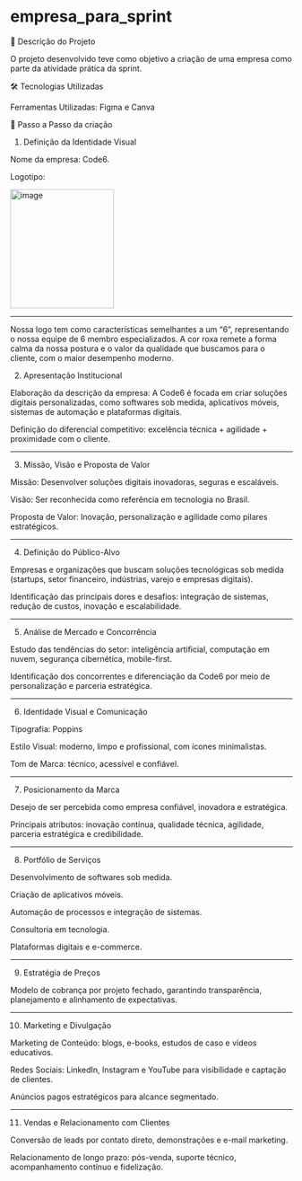 # empresa_para_sprint
📌 Descrição do Projeto

O projeto desenvolvido teve como objetivo a criação de uma empresa como parte da atividade prática da sprint.

🛠 Tecnologias Utilizadas

Ferramentas Utilizadas: Figma e Canva

📁 Passo a Passo da criação

1. Definição da Identidade Visual

Nome da empresa: Code6.

Logotipo:


<img width="185" height="212" alt="image" src="https://github.com/user-attachments/assets/53d908de-5223-4484-a853-1e9425608a7e" />

_______________________________________________________________________________________________________

Nossa logo tem como características semelhantes a um “6”, representando o nossa equipe de 6 membro especializados. A cor roxa remete a forma calma da nossa postura e o valor da qualidade que buscamos para o cliente, com o maior desempenho moderno.


2. Apresentação Institucional

Elaboração da descrição da empresa: A Code6 é focada em criar soluções digitais personalizadas, como softwares sob medida, aplicativos móveis, sistemas de automação e plataformas digitais.

Definição do diferencial competitivo: excelência técnica + agilidade + proximidade com o cliente.

_______________________________________________________________________________________________________

3. Missão, Visão e Proposta de Valor

Missão: Desenvolver soluções digitais inovadoras, seguras e escaláveis.

Visão: Ser reconhecida como referência em tecnologia no Brasil.

Proposta de Valor: Inovação, personalização e agilidade como pilares estratégicos.

_______________________________________________________________________________________________________

4. Definição do Público-Alvo

Empresas e organizações que buscam soluções tecnológicas sob medida (startups, setor financeiro, indústrias, varejo e empresas digitais).

Identificação das principais dores e desafios: integração de sistemas, redução de custos, inovação e escalabilidade.

_______________________________________________________________________________________________________

5. Análise de Mercado e Concorrência

Estudo das tendências do setor: inteligência artificial, computação em nuvem, segurança cibernética, mobile-first.

Identificação dos concorrentes e diferenciação da Code6 por meio de personalização e parceria estratégica.

_______________________________________________________________________________________________________

6. Identidade Visual e Comunicação

Tipografia: Poppins

Estilo Visual: moderno, limpo e profissional, com ícones minimalistas.

Tom de Marca: técnico, acessível e confiável.

_______________________________________________________________________________________________________

7. Posicionamento da Marca

Desejo de ser percebida como empresa confiável, inovadora e estratégica.

Principais atributos: inovação contínua, qualidade técnica, agilidade, parceria estratégica e credibilidade.

_______________________________________________________________________________________________________

8. Portfólio de Serviços

Desenvolvimento de softwares sob medida.

Criação de aplicativos móveis.

Automação de processos e integração de sistemas.

Consultoria em tecnologia.

Plataformas digitais e e-commerce.

_______________________________________________________________________________________________________

9. Estratégia de Preços

Modelo de cobrança por projeto fechado, garantindo transparência, planejamento e alinhamento de expectativas.

_______________________________________________________________________________________________________

10. Marketing e Divulgação

Marketing de Conteúdo: blogs, e-books, estudos de caso e vídeos educativos.

Redes Sociais: LinkedIn, Instagram e YouTube para visibilidade e captação de clientes.

Anúncios pagos estratégicos para alcance segmentado.

_______________________________________________________________________________________________________

11. Vendas e Relacionamento com Clientes

Conversão de leads por contato direto, demonstrações e e-mail marketing.

Relacionamento de longo prazo: pós-venda, suporte técnico, acompanhamento contínuo e fidelização.

